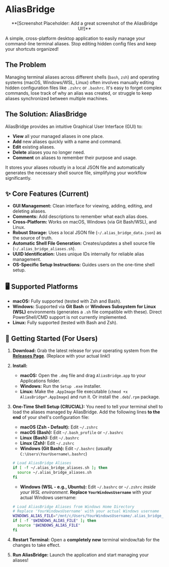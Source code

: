 # AliasBridge

<p align="center">
  <!-- Add a compelling screenshot or GIF here later! -->
  <!-- <img src="docs/screenshot.png" alt="AliasBridge Screenshot" width="600"/> -->
  **[Screenshot Placeholder: Add a great screenshot of the AliasBridge UI!]**
</p>

A simple, cross-platform desktop application to easily manage your command-line terminal aliases. Stop editing hidden config files and keep your shortcuts organized!

## The Problem

Managing terminal aliases across different shells (`bash`, `zsh`) and operating systems (macOS, Windows/WSL, Linux) often involves manually editing hidden configuration files like `.zshrc` or `.bashrc`. It's easy to forget complex commands, lose track of why an alias was created, or struggle to keep aliases synchronized between multiple machines.

## The Solution: AliasBridge

AliasBridge provides an intuitive Graphical User Interface (GUI) to:

*   **View** all your managed aliases in one place.
*   **Add** new aliases quickly with a name and command.
*   **Edit** existing aliases.
*   **Delete** aliases you no longer need.
*   **Comment** on aliases to remember their purpose and usage.

It stores your aliases robustly in a local JSON file and automatically generates the necessary shell source file, simplifying your workflow significantly.

## ✨ Core Features (Current)

*   **GUI Management:** Clean interface for viewing, adding, editing, and deleting aliases.
*   **Comments:** Add descriptions to remember what each alias does.
*   **Cross-Platform:** Works on macOS, Windows (via Git Bash/WSL), and Linux.
*   **Robust Storage:** Uses a local JSON file (`~/.alias_bridge_data.json`) as the source of truth.
*   **Automatic Shell File Generation:** Creates/updates a shell source file (`~/.alias_bridge_aliases.sh`).
*   **UUID Identification:** Uses unique IDs internally for reliable alias management.
*   **OS-Specific Setup Instructions:** Guides users on the one-time shell setup.

## 🖥️ Supported Platforms

*   **macOS:** Fully supported (tested with Zsh and Bash).
*   **Windows:** Supported via **Git Bash** or **Windows Subsystem for Linux (WSL)** environments (generates a `.sh` file compatible with these). Direct PowerShell/CMD support is not currently implemented.
*   **Linux:** Fully supported (tested with Bash and Zsh).

## 🚀 Getting Started (For Users)

1.  **Download:** Grab the latest release for your operating system from the **[Releases Page](https://github.com/YOUR_GITHUB_USERNAME/alias-bridge/releases)**. (Replace with your actual link!)
2.  **Install:**
    *   **macOS:** Open the `.dmg` file and drag `AliasBridge.app` to your Applications folder.
    *   **Windows:** Run the `Setup .exe` installer.
    *   **Linux:** Make the `.AppImage` file executable (`chmod +x AliasBridge*.AppImage`) and run it. Or install the `.deb`/`.rpm` package.
3.  **One-Time Shell Setup (CRUCIAL):** You need to tell your terminal shell to load the aliases managed by AliasBridge. Add the following lines **to the end** of your shell's configuration file:

    *   **macOS (Zsh - Default):** Edit `~/.zshrc`
    *   **macOS (Bash):** Edit `~/.bash_profile` or `~/.bashrc`
    *   **Linux (Bash):** Edit `~/.bashrc`
    *   **Linux (Zsh):** Edit `~/.zshrc`
    *   **Windows (Git Bash):** Edit `~/.bashrc` (usually `C:\Users\YourUsername\.bashrc`)

    ```bash
    # Load AliasBridge Aliases
    if [ -f ~/.alias_bridge_aliases.sh ]; then
      source ~/.alias_bridge_aliases.sh
    fi
    ```

    *   **Windows (WSL - e.g., Ubuntu):** Edit `~/.bashrc` or `~/.zshrc` *inside your WSL environment*. **Replace `YourWindowsUsername`** with your actual Windows username:

    ```bash
    # Load AliasBridge Aliases from Windows Home Directory
    # Replace 'YourWindowsUsername' with your actual Windows username
    WINDOWS_ALIAS_FILE="/mnt/c/Users/YourWindowsUsername/.alias_bridge_aliases.sh"
    if [ -f "$WINDOWS_ALIAS_FILE" ]; then
      source "$WINDOWS_ALIAS_FILE"
    fi
    ```

4.  **Restart Terminal:** Open a **completely new** terminal window/tab for the changes to take effect.
5.  **Run AliasBridge:** Launch the application and start managing your aliases!
